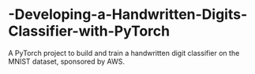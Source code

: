 # -Developing-a-Handwritten-Digits-Classifier-with-PyTorch
A PyTorch project to build and train a handwritten digit classifier on the MNIST dataset, sponsored by AWS.
